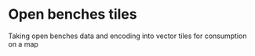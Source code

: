 # Open benches tiles

Taking open benches data and encoding into vector tiles for consumption on a map

